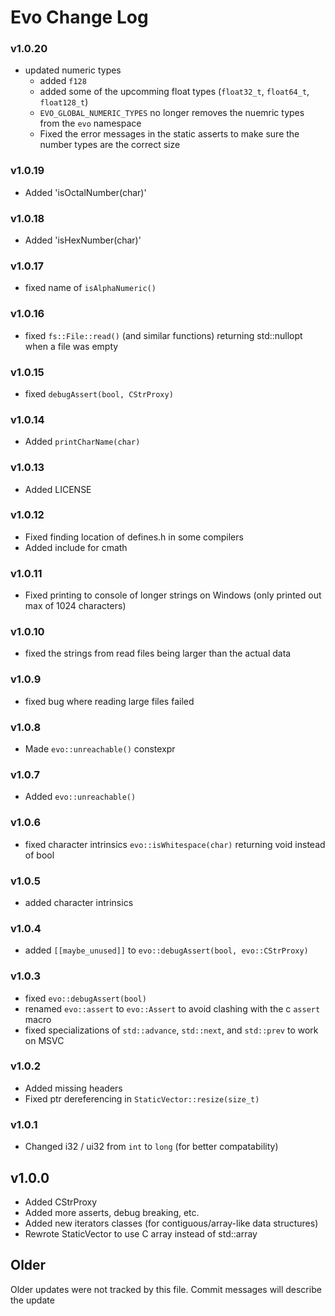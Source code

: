 # Evo Change Log

### v1.0.20
- updated numeric types
	- added `f128`
	- added some of the upcomming float types (`float32_t`, `float64_t`, `float128_t`)
	- `EVO_GLOBAL_NUMERIC_TYPES` no longer removes the nuemric types from the `evo` namespace
	- Fixed the error messages in the static asserts to make sure the number types are the correct size

### v1.0.19
- Added 'isOctalNumber(char)'

### v1.0.18
- Added 'isHexNumber(char)'

### v1.0.17
- fixed name of `isAlphaNumeric()`

### v1.0.16
- fixed `fs::File::read()` (and similar functions) returning std::nullopt when a file was empty

### v1.0.15
- fixed `debugAssert(bool, CStrProxy)`

### v1.0.14
- Added `printCharName(char)`

### v1.0.13
- Added LICENSE

### v1.0.12
- Fixed finding location of defines.h in some compilers
- Added include for cmath

### v1.0.11
- Fixed printing to console of longer strings on Windows (only printed out max of 1024 characters)

### v1.0.10
- fixed the strings from read files being larger than the actual data

### v1.0.9
- fixed bug where reading large files failed

### v1.0.8
- Made `evo::unreachable()` constexpr

### v1.0.7
- Added `evo::unreachable()`

### v1.0.6
- fixed character intrinsics `evo::isWhitespace(char)` returning void instead of bool

### v1.0.5
- added character intrinsics

### v1.0.4
- added `[[maybe_unused]]` to `evo::debugAssert(bool, evo::CStrProxy)`

### v1.0.3
- fixed `evo::debugAssert(bool)`
- renamed `evo::assert` to `evo::Assert` to avoid clashing with the c `assert` macro
- fixed specializations of `std::advance`, `std::next`, and `std::prev` to work on MSVC

### v1.0.2
- Added missing headers
- Fixed ptr dereferencing in `StaticVector::resize(size_t)`

### v1.0.1
- Changed i32 / ui32 from `int` to `long` (for better compatability)

## v1.0.0
- Added CStrProxy
- Added more asserts, debug breaking, etc.
- Added new iterators classes (for contiguous/array-like data structures)
- Rewrote StaticVector to use C array instead of std::array


## Older
Older updates were not tracked by this file. Commit messages will describe the update